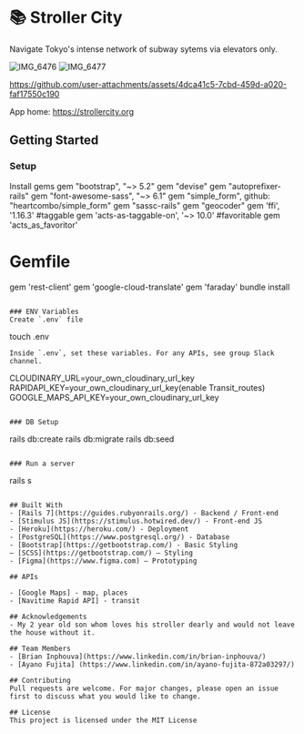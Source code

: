 # 📚 Stroller City

Navigate Tokyo's intense network of subway sytems via elevators only.  

![IMG_6476](https://github.com/user-attachments/assets/db6f1b0b-8159-45d0-995c-2615eedf2b4a)
![IMG_6477](https://github.com/user-attachments/assets/8798dc0d-c82e-43e2-9800-22dfb673e433)


https://github.com/user-attachments/assets/4dca41c5-7cbd-459d-a020-faf17550c190


App home: https://strollercity.org
   

## Getting Started
### Setup

Install gems
gem "bootstrap", "~> 5.2"
gem "devise"
gem "autoprefixer-rails"
gem "font-awesome-sass", "~> 6.1"
gem "simple_form", github: "heartcombo/simple_form"
gem "sassc-rails"
gem "geocoder"
gem 'ffi', '1.16.3'
#taggable
gem 'acts-as-taggable-on', '~> 10.0'
#favoritable
gem 'acts_as_favoritor'
# Gemfile
gem 'rest-client'
gem 'google-cloud-translate'
gem 'faraday'
bundle install
```

### ENV Variables
Create `.env` file
```
touch .env
```
Inside `.env`, set these variables. For any APIs, see group Slack channel.
```
CLOUDINARY_URL=your_own_cloudinary_url_key
RAPIDAPI_KEY=your_own_cloudinary_url_key(enable Transit_routes)
GOOGLE_MAPS_API_KEY=your_own_cloudinary_url_key
```

### DB Setup
```
rails db:create
rails db:migrate
rails db:seed
```

### Run a server
```
rails s
```

## Built With
- [Rails 7](https://guides.rubyonrails.org/) - Backend / Front-end
- [Stimulus JS](https://stimulus.hotwired.dev/) - Front-end JS
- [Heroku](https://heroku.com/) - Deployment
- [PostgreSQL](https://www.postgresql.org/) - Database
- [Bootstrap](https://getbootstrap.com/) - Basic Styling
— [SCSS](https://getbootstrap.com/) — Styling
- [Figma](https://www.figma.com) — Prototyping

## APIs

- [Google Maps] - map, places
- [Navitime Rapid API] - transit

## Acknowledgements
- My 2 year old son whom loves his stroller dearly and would not leave the house without it.  

## Team Members
- [Brian Inphouva](https://www.linkedin.com/in/brian-inphouva/)
- [Ayano Fujita] (https://www.linkedin.com/in/ayano-fujita-872a03297/)

## Contributing
Pull requests are welcome. For major changes, please open an issue first to discuss what you would like to change.

## License
This project is licensed under the MIT License
